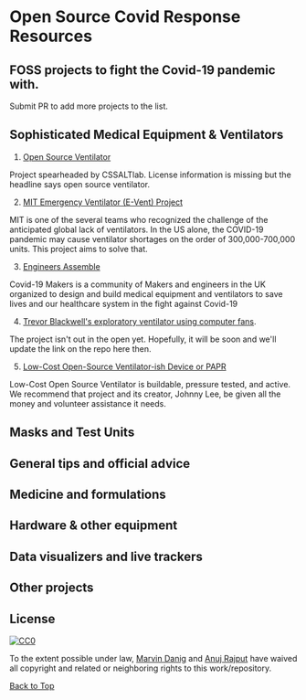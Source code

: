 # Open Source Covid Response Resources

## FOSS projects to fight the Covid-19 pandemic with. 

Submit PR to add more projects to the list. 


## Sophisticated Medical Equipment & Ventilators

1. [Open Source Ventilator](https://github.com/CSSALTlab/Open_Source_Ventilator)

Project spearheaded by CSSALTlab. License information is missing but the headline says open source ventilator. 


2. [MIT Emergency Ventilator (E-Vent) Project](https://e-vent.mit.edu/)

MIT is one of the several teams who recognized the challenge of the anticipated global lack of ventilators. In the US alone, the COVID-19 pandemic may cause ventilator shortages on the order of 300,000-700,000 units. This project aims to solve that.

3. [Engineers Assemble](https://engineersassemble.tribe.so)

Covid-19 Makers is a community of Makers and engineers in the UK organized to design and build medical equipment and ventilators to save lives and our healthcare system in the fight against Covid-19

4. [Trevor Blackwell's exploratory ventilator using computer fans](https://twitter.com/tlbtlbtlb/status/1242615050990280704).

The project isn't out in the open yet. Hopefully, it will be soon and we'll update the link on the repo here then.

5. [Low-Cost Open-Source Ventilator-ish Device or PAPR](https://github.com/jcl5m1/ventilator)

Low-Cost Open Source Ventilator is buildable, pressure tested, and active. We recommend that project and its creator, Johnny Lee, be given all the money and volunteer assistance it needs.



## Masks and Test Units



## General tips and official advice




## Medicine and formulations



## Hardware & other equipment



## Data visualizers and live trackers



## Other projects




## License

[![CC0](https://i.creativecommons.org/p/zero/1.0/88x31.png)](http://creativecommons.org/publicdomain/zero/1.0/)

To the extent possible under law, [Marvin Danig](http://bubblin.io/) and [Anuj Rajput](https://bubblin.io/anuj-anuj-rajput) have waived all copyright and related or neighboring rights to this work/repository.

[Back to Top](#open-source-covid-response-resources)